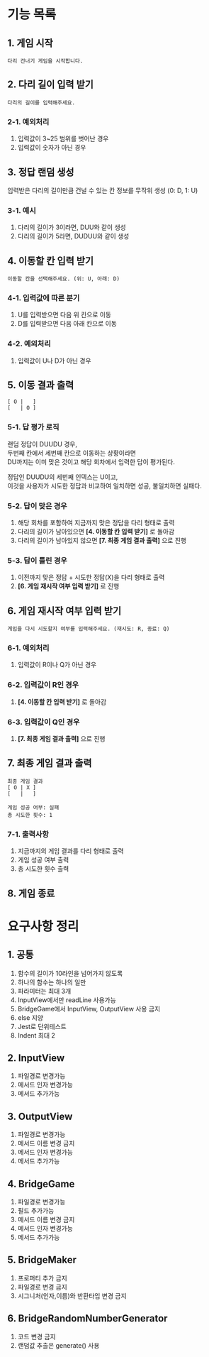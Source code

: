 # 기능 목록

## 1. 게임 시작

`다리 건너기 게임을 시작합니다.`

## 2. 다리 길이 입력 받기

`다리의 길이를 입력해주세요.`

### 2-1. 예외처리

1. 입력값이 3~25 범위를 벗어난 경우
2. 입력값이 숫자가 아닌 경우

## 3. 정답 랜덤 생성

입력받은 다리의 길이만큼 건널 수 있는 칸 정보를 무작위 생성 (0: D, 1: U)

### 3-1. 예시

1. 다리의 길이가 3이라면, DUU와 같이 생성
2. 다리의 길이가 5라면, DUDUU와 같이 생성

## 4. 이동할 칸 입력 받기

`이동할 칸을 선택해주세요. (위: U, 아래: D)`

### 4-1. 입력값에 따른 분기

1. U를 입력받으면 다음 위 칸으로 이동
2. D를 입력받으면 다음 아래 칸으로 이동

### 4-2. 예외처리

1. 입력값이 U나 D가 아닌 경우

## 5. 이동 결과 출력

```
[ O |   ]
[   | O ]
```

### 5-1. 답 평가 로직

랜덤 정답이 DUUDU 경우,  
두번째 칸에서 세번째 칸으로 이동하는 상황이라면  
DU까지는 이미 맞은 것이고 해당 회차에서 입력한 답이 평가된다.

정답인 DUUDU의 세번째 인덱스는 U이고,  
이것을 사용자가 시도한 정답과 비교하여 일치하면 성공, 불일치하면 실패다.

### 5-2. 답이 맞은 경우

1. 해당 회차를 포함하여 지금까지 맞은 정답을 다리 형태로 출력
2. 다리의 길이가 남아있으면 **[4. 이동할 칸 입력 받기]** 로 돌아감
3. 다리의 길이가 남아있지 않으면 **[7. 최종 게임 결과 출력]** 으로 진행

### 5-3. 답이 틀린 경우

1. 이전까지 맞은 정답 + 시도한 정답(X)을 다리 형태로 출력
2. **[6. 게임 재시작 여부 입력 받기]** 로 진행

## 6. 게임 재시작 여부 입력 받기

`게임을 다시 시도할지 여부를 입력해주세요. (재시도: R, 종료: Q)`

### 6-1. 예외처리

1. 입력값이 R이나 Q가 아닌 경우

### 6-2. 입력값이 R인 경우

1. **[4. 이동할 칸 입력 받기]** 로 돌아감

### 6-3. 입력값이 Q인 경우

1. **[7. 최종 게임 결과 출력]** 으로 진행

## 7. 최종 게임 결과 출력

```
최종 게임 결과
[ O | X ]
[   |   ]

게임 성공 여부: 실패
총 시도한 횟수: 1
```

### 7-1. 출력사항

1. 지금까지의 게임 결과를 다리 형태로 출력
2. 게임 성공 여부 출력
3. 총 시도한 횟수 출력

## 8. 게임 종료

# 요구사항 정리

## 1. 공통

1. 함수의 길이가 10라인을 넘어가지 않도록
2. 하나의 함수는 하나의 일만
3. 파라미터는 최대 3개
4. InputView에서만 readLine 사용가능
5. BridgeGame에서 InputView, OutputView 사용 금지
6. else 지양
7. Jest로 단위테스트
8. Indent 최대 2

## 2. InputView

1. 파일경로 변경가능
2. 메서드 인자 변경가능
3. 메서드 추가가능

## 3. OutputView

1. 파일경로 변경가능
2. 메서드 이름 변경 금지
3. 메서드 인자 변경가능
4. 메서드 추가가능

## 4. BridgeGame

1. 파일경로 변경가능
2. 필드 추가가능
3. 메서드 이름 변경 금지
4. 메서드 인자 변경가능
5. 메서드 추가가능

## 5. BridgeMaker

1. 프로퍼티 추가 금지
2. 파일경로 변경 금지
3. 시그니처(인자,이름)와 반환타입 변경 금지

## 6. BridgeRandomNumberGenerator

1. 코드 변경 금지
2. 랜덤값 추출은 generate() 사용
